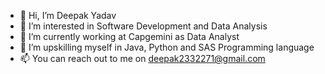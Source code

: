 - 👋 Hi, I’m Deepak Yadav
- 👀 I’m interested in Software Development and Data Analysis
- 🌱 I’m currently working at Capgemini as Data Analyst
- 💞️ I’m upskilling myself in Java, Python and SAS Programming language
- 📫 You can reach out to me on deepak2332271@gmail.com


<!---
Deepak2k20/Deepak2k20 is a ✨ special ✨ repository because its `README.md` (this file) appears on your GitHub profile.
You can click the Preview link to take a look at your changes.
--->
